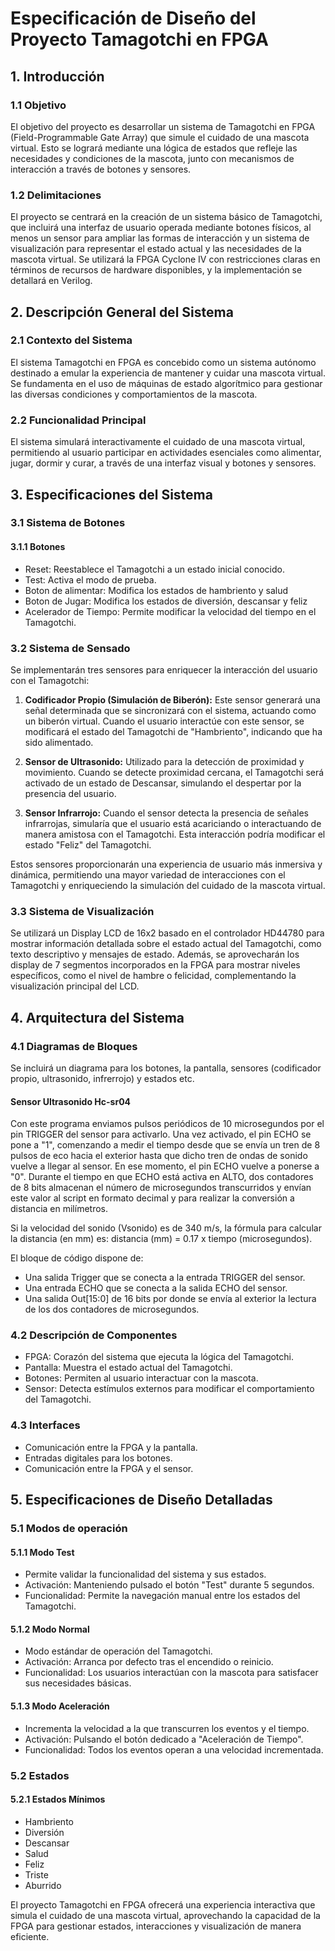 # Especificación de Diseño del Proyecto Tamagotchi en FPGA

## 1. Introducción

### 1.1 Objetivo
El objetivo del proyecto es desarrollar un sistema de Tamagotchi en FPGA (Field-Programmable Gate Array) que simule el cuidado de una mascota virtual. Esto se logrará mediante una lógica de estados que refleje las necesidades y condiciones de la mascota, junto con mecanismos de interacción a través de botones y sensores.

### 1.2 Delimitaciones
El proyecto se centrará en la creación de un sistema básico de Tamagotchi, que incluirá una interfaz de usuario operada mediante botones físicos, al menos un sensor para ampliar las formas de interacción y un sistema de visualización para representar el estado actual y las necesidades de la mascota virtual. Se utilizará la FPGA Cyclone IV con restricciones claras en términos de recursos de hardware disponibles, y la implementación se detallará en Verilog.

## 2. Descripción General del Sistema

### 2.1 Contexto del Sistema
El sistema Tamagotchi en FPGA es concebido como un sistema autónomo destinado a emular la experiencia de mantener y cuidar una mascota virtual. Se fundamenta en el uso de máquinas de estado algorítmico para gestionar las diversas condiciones y comportamientos de la mascota.

### 2.2 Funcionalidad Principal
El sistema simulará interactivamente el cuidado de una mascota virtual, permitiendo al usuario participar en actividades esenciales como alimentar, jugar, dormir y curar, a través de una interfaz visual y botones y sensores.

## 3. Especificaciones del Sistema

### 3.1 Sistema de Botones
#### 3.1.1 Botones 
- Reset: Reestablece el Tamagotchi a un estado inicial conocido.
- Test: Activa el modo de prueba.
- Boton de  alimentar:  Modifica los estados de  hambriento y salud  
- Boton de  Jugar: Modifica los estados de diversión, descansar y feliz 
- Acelerador de Tiempo: Permite modificar la velocidad del tiempo en el Tamagotchi.

### 3.2 Sistema de Sensado

Se implementarán tres sensores para enriquecer la interacción del usuario con el Tamagotchi:

1. **Codificador Propio (Simulación de Biberón):** Este sensor generará una señal determinada que se sincronizará con el sistema, actuando como un biberón virtual. Cuando el usuario interactúe con este sensor, se modificará el estado del Tamagotchi de "Hambriento", indicando que ha sido alimentado.

2. **Sensor de Ultrasonido:** Utilizado para la detección de proximidad y movimiento. Cuando se detecte proximidad cercana, el Tamagotchi será activado de un estado de Descansar, simulando el despertar por la presencia del usuario.

3. **Sensor Infrarrojo:** Cuando el sensor detecta la presencia de señales infrarrojas, simularía que el usuario está acariciando o interactuando de manera amistosa con el Tamagotchi. Esta interacción podría modificar el estado "Feliz" del Tamagotchi.

Estos sensores proporcionarán una experiencia de usuario más inmersiva y dinámica, permitiendo una mayor variedad de interacciones con el Tamagotchi y enriqueciendo la simulación del cuidado de la mascota virtual.



### 3.3 Sistema de Visualización
Se utilizará un Display LCD de 16x2 basado en el controlador HD44780 para mostrar información detallada sobre el estado actual del Tamagotchi, como texto descriptivo y mensajes de estado. Además, se aprovecharán los display de 7 segmentos incorporados en la FPGA para mostrar niveles específicos, como el nivel de hambre o felicidad, complementando la visualización principal del LCD.

## 4. Arquitectura del Sistema

### 4.1 Diagramas de Bloques
Se incluirá un diagrama para los botones, la pantalla, sensores (codificador propio, ultrasonido, infrerrojo) y estados etc.


#### Sensor Ultrasonido Hc-sr04

Con este programa enviamos pulsos periódicos de 10 microsegundos por el pin TRIGGER del sensor para activarlo. Una vez activado, el pin ECHO se pone a "1", comenzando a medir el tiempo desde que se envía un tren de 8 pulsos de eco hacia el exterior hasta que dicho tren de ondas de sonido vuelve a llegar al sensor. En ese momento, el pin ECHO vuelve a ponerse a "0". Durante el tiempo en que ECHO está activa en ALTO, dos contadores de 8 bits almacenan el número de microsegundos transcurridos y envían este valor al script en formato decimal y para realizar la conversión a distancia en milímetros.

Si la velocidad del sonido (Vsonido) es de 340 m/s, la fórmula para calcular la distancia (en mm) es: distancia (mm) = 0.17 x tiempo (microsegundos).


El bloque de código dispone de:
- Una salida Trigger que se conecta a la entrada TRIGGER del sensor.
- Una entrada ECHO que se conecta a la salida ECHO del sensor.
- Una salida Out[15:0] de 16 bits por donde se envía al exterior la lectura de los dos contadores de microsegundos.











### 4.2 Descripción de Componentes
- FPGA: Corazón del sistema que ejecuta la lógica del Tamagotchi.
- Pantalla: Muestra el estado actual del Tamagotchi.
- Botones: Permiten al usuario interactuar con la mascota.
- Sensor: Detecta estímulos externos para modificar el comportamiento del Tamagotchi.

### 4.3 Interfaces
- Comunicación entre la FPGA y la pantalla.
- Entradas digitales para los botones.
- Comunicación entre la FPGA y el sensor.

## 5. Especificaciones de Diseño Detalladas

### 5.1 Modos de operación

#### 5.1.1 Modo Test
- Permite validar la funcionalidad del sistema y sus estados.
- Activación: Manteniendo pulsado el botón "Test" durante 5 segundos.
- Funcionalidad: Permite la navegación manual entre los estados del Tamagotchi.

#### 5.1.2 Modo Normal
- Modo estándar de operación del Tamagotchi.
- Activación: Arranca por defecto tras el encendido o reinicio.
- Funcionalidad: Los usuarios interactúan con la mascota para satisfacer sus necesidades básicas.

#### 5.1.3 Modo Aceleración 
- Incrementa la velocidad a la que transcurren los eventos y el tiempo.
- Activación: Pulsando el botón dedicado a "Aceleración de Tiempo".
- Funcionalidad: Todos los eventos operan a una velocidad incrementada.

### 5.2 Estados 

#### 5.2.1 Estados Mínimos
- Hambriento
- Diversión
- Descansar
- Salud
- Feliz
- Triste
- Aburrido


El proyecto Tamagotchi en FPGA ofrecerá una experiencia interactiva que simula el cuidado de una mascota virtual, aprovechando la capacidad de la FPGA para gestionar estados, interacciones y visualización de manera eficiente.